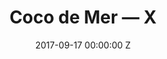 ---
title: Coco de Mer — X
date: 2017-09-17 00:00:00 Z
categories:
- commercial
position: 5
is-front: true
image: "/uploads/coco-de-mer-x.jpg"
vimeo: 183101211
director: Rankin + Trisha Ward
production-company: Rankin Film + TBWA
camera: RED Dragon
layout: project
---